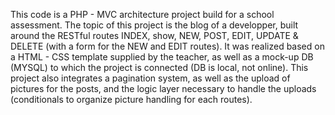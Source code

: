 This code is a PHP - MVC architecture project build for a school assessment.
The topic of this project is the blog of a developper, built around the RESTful routes INDEX, show, NEW, POST, EDIT, UPDATE & DELETE (with a form for the NEW and EDIT routes). 
It was realized based on a HTML - CSS template supplied by the teacher, as well as a mock-up DB (MYSQL) to which the project is connected (DB is local, not online).
This project also integrates a pagination system, as well as the upload of pictures for the posts, and the logic layer necessary to handle the uploads (conditionals to organize picture handling for each routes).
